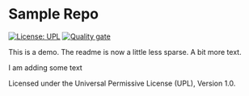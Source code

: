 # Sample Repo

[![License: UPL](https://img.shields.io/badge/license-UPL-green)](https://img.shields.io/badge/license-UPL-green) [![Quality gate](https://sonarcloud.io/api/project_badges/quality_gate?project=oracle-devrel_test)](https://sonarcloud.io/dashboard?id=oracle-devrel_test)

This is a demo.  The readme is now a little less sparse.  A bit more text.

I am adding some text

Licensed under the Universal Permissive License (UPL), Version 1.0.